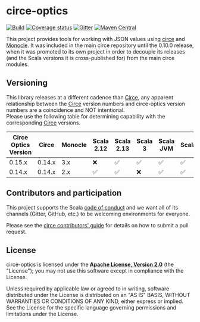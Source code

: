 # circe-optics

[![Build](https://github.com/circe/circe-optics/workflows/Continuous%20Integration/badge.svg)](https://github.com/circe/circe-optics/actions)
[![Coverage status](https://img.shields.io/codecov/c/github/circe/circe-optics/master.svg)](https://codecov.io/github/circe/circe-optics)
[![Gitter](https://img.shields.io/badge/gitter-join%20chat-green.svg)](https://gitter.im/circe/circe)
[![Maven Central](https://img.shields.io/maven-central/v/io.circe/circe-optics_2.13.svg)](https://maven-badges.herokuapp.com/maven-central/io.circe/circe-optics_2.13)

This project provides tools for working with JSON values using [circe][circe] and
[Monocle][monocle]. It was included in the main circe repository until the 0.10.0 release, when
it was promoted to its own project in order to decouple its releases (and the Scala versions it
is cross-published for) from the main circe modules.

## Versioning

This library releases at a different cadence than [Circe], any apparent relationship between the [Circe] version numbers
and circe-optics version numbers are a coincidence and NOT intentional.  
Please use the following table for determining capability with the corresponding [Circe] versions.

| Circe Optics Version | Circe  | Monocle | Scala 2.12 | Scala 2.13 | Scala 3 | Scala JVM | Scala.JS | Scala Native | 
|----------------------|--------|---------|------------|------------|---------|-----------|----------|--------------|
| 0.15.x               | 0.14.x | 3.x     | ❌         | ✅         | ✅      | ✅        | ✅       |✅            |      
| 0.14.x               | 0.14.x | 2.x     | ✅         | ✅         | ❌      | ✅        | ✅       |❌            |

## Contributors and participation

This project supports the Scala [code of conduct][code-of-conduct] and we want
all of its channels (Gitter, GitHub, etc.) to be welcoming environments for everyone.

Please see the [circe contributors' guide][contributing] for details on how to submit a pull
request.

## License

circe-optics is licensed under the **[Apache License, Version 2.0][apache]**
(the "License"); you may not use this software except in compliance with the
License.

Unless required by applicable law or agreed to in writing, software
distributed under the License is distributed on an "AS IS" BASIS,
WITHOUT WARRANTIES OR CONDITIONS OF ANY KIND, either express or implied.
See the License for the specific language governing permissions and
limitations under the License.

[apache]: http://www.apache.org/licenses/LICENSE-2.0
[api-docs]: https://circe.github.io/circe-optics/api/io/circe/
[circe]: https://github.com/circe/circe
[code-of-conduct]: https://www.scala-lang.org/conduct.html
[contributing]: https://circe.github.io/circe/contributing.html
[monocle]: https://github.com/optics-dev/Monocle
